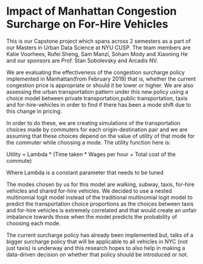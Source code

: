 # Impact of Manhattan Congestion Surcharge on For-Hire Vehicles
This is our Capstone project which spans across 2 semesters as a part of our Masters in Urban Data Science at NYU CUSP. The team members are Katie Voorhees, Rufei Sheng, Sam Manzi, Soham Mody and Xiaoning He and our sponsors are Prof. Stan Sobolevsky and Arcadis NV. 

We are evaluating the effectiveness of the congestion surcharge policy implemented in Manhattan(from February 2019) that is, whether the current congestion price is appropriate or should it be lower or higher. We are also assessing the urban transportation pattern under this new policy using a choice model between private transportation,public transportation, taxis and for-hire-vehicles in order to find if there has been a mode shift due to this change in pricing.

In order to do these, we are creating simulations of the transportation choices made by commuters for each origin-destination pair and we are assuming that these choices depend on the value of utility of that mode for the commuter while choosing a mode. The utility function here is: 

Utility = Lambda * (Time taken * Wages per hour + Total cost of the commute)

Where Lambda is a constant parameter that needs to be tuned

The modes chosen by us for this model are walking, subway, taxis, for-hire vehicles and shared for-hire vehicles. We decided to use a nested multinomial logit model instead of the traditional multinomial logit model to predict the transportation choice proportions as the choices between taxis and for-hire vehicles is extremely correlated and that would create an unfair imbalance towards those when the model predicts the probability of choosing each mode.

The current surcharge policy has already been implemented but, talks of a bigger surcharge policy that will be applicable to all vehicles in NYC (not just taxis) is underway and this research hopes to also help in making a data-driven decision on whether that policy should be introduced or not. 
